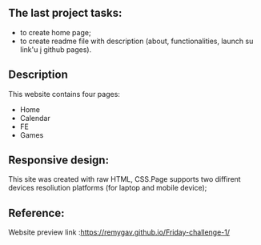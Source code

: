 ## The last project tasks:
* to create home page;
* to create readme file with description (about, functionalities, launch su link'u į github pages).

## Description

This website contains four pages:
* Home
* Calendar
* FE
* Games

## Responsive design:
This site was created with raw HTML, CSS.Page supports two diffirent devices resoliution platforms (for laptop and mobile device);

## Reference:
Website preview link :https://remygav.github.io/Friday-challenge-1/
